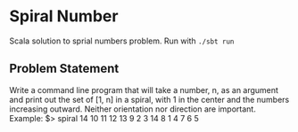 # Spiral Number

Scala solution to sprial numbers problem. Run with `./sbt run`

## Problem Statement
Write a command line program that will take a number, n, as an argument and print out the set of [1, n] in a spiral, with 1 in the center and the numbers increasing outward. Neither orientation nor direction are important.
Example:
$> spiral 14
10 11 12 13
 9  2  3 14
 8  1  4
 7  6  5

